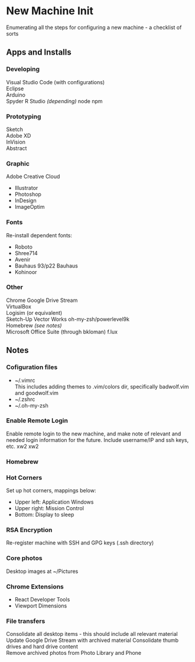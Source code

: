 # New Machine Init
Enumerating all the steps for configuring a new machine - a checklist of sorts  

## Apps and Installs

### Developing 
Visual Studio Code (with configurations)  
Eclipse   
Arduino   
Spyder 
R Studio *(depending)*
node 
npm 

### Prototyping 
Sketch  
Adobe XD   
InVision    
Abstract  

### Graphic
Adobe Creative Cloud  
- Illustrator   
- Photoshop   
- InDesign   
- ImageOptim

### Fonts 
Re-install dependent fonts:  
- Roboto
- Shree714
- Avenir 
- Bauhaus 93/p22 Bauhaus
- Kohinoor

### Other 
Chrome
Google Drive Stream  
VirtualBox  
Logisim (or equivalent)  
Sketch-Up
Vector Works
oh-my-zsh/powerlevel9k  
Homebrew *(see notes)*  
Microsoft Office Suite (through bkloman)
f.lux

## Notes 
### Cofiguration files
- ~/.vimrc  
This includes adding themes to .vim/colors dir, specifically badwolf.vim and goodwolf.vim
- ~/.zshrc  
- ~/.oh-my-zsh

### Enable Remote Login 
Enable remote login to the new machine, and make note of relevant and needed login information for the future. Include username/IP and ssh keys, etc. xw2
xw2
### Homebrew

### Hot Corners 
Set up hot corners, mappings below:
- Upper left: Application Windows   
- Upper right: Mission Control  
- Bottom: Display to sleep

### RSA Encryption 
Re-register machine with SSH and GPG keys (.ssh directory)

### Core photos 
Desktop images at ~/Pictures 

### Chrome Extensions
- React Developer Tools 
- Viewport Dimensions

### File transfers
Consolidate all desktop items - this should include all relevant material   
Update Google Drive Stream with archived material 
Consolidate thumb drives and hard drive content  
Remove archived photos from Photo Library and Phone 